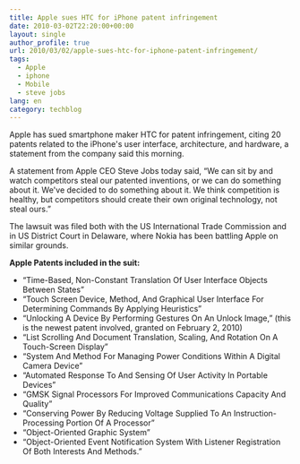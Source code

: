 ```yaml
---
title: Apple sues HTC for iPhone patent infringement
date: 2010-03-02T22:20:00+00:00
layout: single
author_profile: true
url: 2010/03/02/apple-sues-htc-for-iphone-patent-infringement/
tags:
  - Apple
  - iphone
  - Mobile
  - steve jobs
lang: en
category: techblog
---
```

Apple has sued smartphone maker HTC for patent infringement, citing 20 patents related to the iPhone's user interface, architecture, and hardware, a statement from the company said this morning.

A statement from Apple CEO Steve Jobs today said, &#8220;We can sit by and watch competitors steal our patented inventions, or we can do something about it. We've decided to do something about it. We think competition is healthy, but competitors should create their own original technology, not steal ours.&#8221;

The lawsuit was filed both with the US International Trade Commission and in US District Court in Delaware, where Nokia has been battling Apple on similar grounds.

**Apple Patents included in the suit:**

  * &#8220;Time-Based, Non-Constant Translation Of User Interface Objects Between States&#8221;
  * &#8220;Touch Screen Device, Method, And Graphical User Interface For Determining Commands By Applying Heuristics&#8221;
  * &#8220;Unlocking A Device By Performing Gestures On An Unlock Image,&#8221; (this is the newest patent involved, granted on February 2, 2010)
  * &#8220;List Scrolling And Document Translation, Scaling, And Rotation On A Touch-Screen Display&#8221;
  * &#8220;System And Method For Managing Power Conditions Within A Digital Camera Device&#8221;
  * &#8220;Automated Response To And Sensing Of User Activity In Portable Devices&#8221; 
  * &#8220;GMSK Signal Processors For Improved Communications Capacity And Quality&#8221; 
  * &#8220;Conserving Power By Reducing Voltage Supplied To An Instruction-Processing Portion Of A Processor&#8221;
  * &#8220;Object-Oriented Graphic System&#8221;
  * &#8220;Object-Oriented Event Notification System With Listener Registration Of Both Interests And Methods.&#8221;